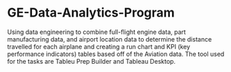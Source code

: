 # GE-Data-Analytics-Program
Using data engineering to combine full-flight engine data, part manufacturing data, and airport location data to determine the distance travelled for each airplane and creating a run chart and KPI (key performance indicators) tables based off of the Aviation data. The tool used for the tasks are Tableu Prep Builder and Tableau Desktop.
